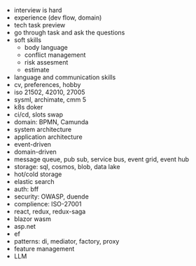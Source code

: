 * interview is hard
* experience (dev flow, domain)
* tech task preview
* go through task and ask the questions
* soft skills
  * body language
  * conflict management
  * risk assesment
  * estimate
* language and communication skills
* cv, preferences, hobby
* iso 21502, 42010, 27005
* sysml, archimate, cmm 5
* k8s doker
* ci/cd, slots swap
* domain: BPMN, Camunda
* system architecture
* application architecture
* event-driven
* domain-driven
* message queue, pub sub, service bus, event grid, event hub
* storage: sql, cosmos, blob, data lake
* hot/cold storage
* elastic search
* auth: bff
* security: OWASP, duende
* complience: ISO-27001
* react, redux, redux-saga
* blazor wasm
* asp.net
* ef
* patterns: di, mediator, factory, proxy
* feature management
* LLM
